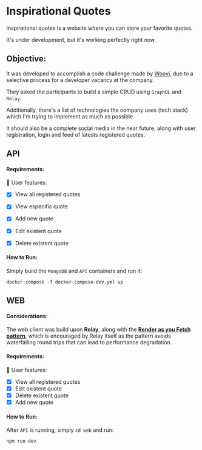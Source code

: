# Inspirational Quotes

Inspirational quotes is a website where you can store your favorite quotes.

It's under development, but it's working perfectly right now.

## Objective:

It was developed to accomplish a code challenge made by [Woovi](https://woovi.com/), due to a selective process for a developer vacancy at the company.

They asked the participants to build a simple CRUD using `GraphQL` and `Relay`.

Additionally, there's a list of technologies the company uses (tech stack) which I'm trying to implement as much as possible.

It should also be a complete social media in the near future, along with user registration, login and feed of latests registered quotes.

## API

#### **Requirements**:

👤 User features:

- [x] View all registered quotes
- [x] View especific quote
- [x] Add new quote
- [x] Edit existent quote
- [x] Delete existent quote


#### **How to Run**:

Simply build the `MongoDB` and `API` containers and run it:

```
docker-compose -f docker-compose-dev.yml up
```

## WEB


#### **Considerations**:

The web client was build upon **Relay**, along with the **[Render as you Fetch pattern](https://relay.dev/docs/guided-tour/rendering/queries/#render-as-you-fetch)**, which is encouraged by Relay itself as the pattern avoids waterfalling round trips that can lead to performance degradation.


#### **Requirements**:

👤 User features:

- [x] View all registered quotes
- [x] Edit existent quote
- [x] Delete existent quote
- [x] Add new quote

#### **How to Run**:

After `API` is running, simply `cd web` and run:

```
npm run dev
```

